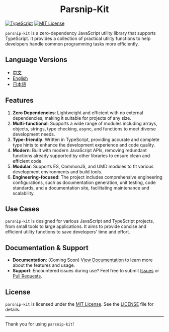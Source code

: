 # <center> Parsnip-Kit

[![TypeScript](https://img.shields.io/badge/TypeScript-v5.7.2-blue)](https://www.typescriptlang.org/) [![MIT License](https://img.shields.io/badge/license-MIT-green)](LICENSE)

`parsnip-kit` is a zero-dependency JavaScript utility library that supports TypeScript. It provides a collection of practical utility functions to help developers handle common programming tasks more efficiently.

## Language Versions
- [中文](README.zh.md)
- [English](README.md)
- [日本語](README.jp.md)

## Features
1. **Zero Dependencies**: Lightweight and efficient with no external dependencies, making it suitable for projects of any size.
2. **Multi-functional**: Supports a wide range of modules including arrays, objects, strings, type checking, async, and functions to meet diverse development needs.
3. **Type-friendly**: Written in TypeScript, providing accurate and complete type hints to enhance the development experience and code quality.
4. **Modern**: Built with modern JavaScript APIs, removing redundant functions already supported by other libraries to ensure clean and efficient code.
5. **Modular**: Supports ES, CommonJS, and UMD modules to fit various development environments and build tools.
6. **Engineering-focused**: The project includes comprehensive engineering configurations, such as documentation generation, unit testing, code standards, and a documentation site, facilitating maintenance and scalability.

## Use Cases
`parsnip-kit` is designed for various JavaScript and TypeScript projects, from small tools to large applications. It aims to provide concise and efficient utility functions to save developers' time and effort.

## Documentation & Support
- **Documentation**: (Coming Soon) [View Documentation](https://example.com/docs) to learn more about the features and usage.
- **Support**: Encountered issues during use? Feel free to submit [Issues](https://github.com/LittleRangiferTarandus/parsnip-kit/issues) or [Pull Requests](https://github.com/LittleRangiferTarandus/parsnip-kit/pulls).

## License
`parsnip-kit` is licensed under the [MIT License](LICENSE). See the [LICENSE](LICENSE) file for details.

---

Thank you for using `parsnip-kit`!